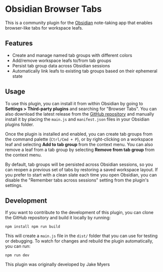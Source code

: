 # Obsidian Browser Tabs

This is a community plugin for the [Obsidian](https://obsidian.md/) note-taking app that enables browser-like tabs for workspace leafs.

## Features

-   Create and manage named tab groups with different colors
-   Add/remove workspace leafs to/from tab groups
-   Persist tab group data across Obsidian sessions
-   Automatically link leafs to existing tab groups based on their ephemeral state

## Usage

To use this plugin, you can install it from within Obsidian by going to **Settings > Third-party plugins** and searching for "Browser Tabs". You can also download the latest release from the [GitHub repository](https://github.com/myers-jacobandrew/obsidian-browser-tabs) and manually install it by placing the `main.js` and `manifest.json` files in your Obsidian plugins folder.

Once the plugin is installed and enabled, you can create tab groups from the command palette (`Ctrl/Cmd + P`), or by right-clicking on a workspace leaf and selecting **Add to tab group** from the context menu. You can also remove a leaf from a tab group by selecting **Remove from tab group** from the context menu.

By default, tab groups will be persisted across Obsidian sessions, so you can reopen a previous set of tabs by restoring a saved workspace layout. If you prefer to start with a clean slate each time you open Obsidian, you can disable the "Remember tabs across sessions" setting from the plugin's settings.

## Development

If you want to contribute to the development of this plugin, you can clone the GitHub repository and build it locally by running:

`npm install npm run build`

This will create a `main.js` file in the `dist/` folder that you can use for testing or debugging. To watch for changes and rebuild the plugin automatically, you can run:

`npm run dev`


This plugin was originally developed by Jake Myers
